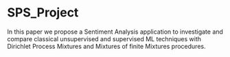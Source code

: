 # SPS_Project
In this paper we propose a Sentiment Analysis application to investigate and compare classical unsupervised and supervised ML techniques with Dirichlet Process Mixtures and Mixtures of finite Mixtures procedures.
